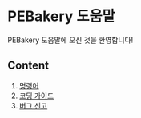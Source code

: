 # PEBakery 도움말

PEBakery 도움말에 오신 것을 환영합니다!

## Content

1. [명령어](./Commands/README.md)
1. [코딩 가이드](./CodingGuide/README.md)
1. [버그 신고](./BugReport/README.md)
